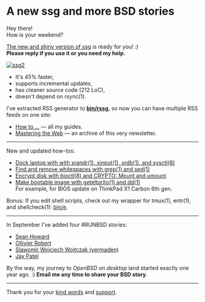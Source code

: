 # A new ssg and more BSD stories

Hey there!<br>How is your weekend?

[The new and shiny version of ssg](https://www.romanzolotarev.com/ssg.html)
is ready for you! :)
<br>**Please reply if you use it or you need my help.**

[![ssg2](https://www.romanzolotarev.com/ssg2.png)](https://www.romanzolotarev.com/ssg.html)

- It's 45% faster,
- supports incremental updates,
- has cleaner source code (212 LoC),
- doesn't depend on rsync(1).

I've extracted RSS generator to
**[bin/rssg](https://www.romanzolotarev.com/rssg.html)**, so now
you can have multiple RSS feeds on one site:

- [How to ...](https://www.romanzolotarev.com/rss.xml) &mdash; all my guides.
- [Mastering the Web](https://www.romanzolotarev.com/n/rss.xml) &mdash; an archive of this very newsletter.

---

New and updated how-tos:

- [Dock laptop with with xrandr(1), xinput(1), xrdb(1), and sysctl(8)](https://www.romanzolotarev.com/openbsd/dock.html)
- [Find and remove whitespaces with grep(1) and sed(1)](https://www.romanzolotarev.com/ws.html)
- [Encrypt disk with bioctl(8) and CRYPTO: Mount and umount](https://www.romanzolotarev.com/openbsd/bioctl-crypto.html#Mount%20and%20umount)
- [Make bootable image with geteltorito(1) and dd(1)](https://www.romanzolotarev.com/openbsd/geteltorito.html)
<br>For example, for BIOS update on ThinkPad X1 Carbon 6th gen.

Bonus: If you edit shell scripts, check out my wrapper for tmux(1),
entr(1), and shellcheck(1): [bin/e](https://www.romanzolotarev.com/bin/e).

---

In September I've added four #RUNBSD stories:

- [Sean Howard](https://www.bsdjobs.com/people/silverwizard.html)
- [Ollivier Robert](https://www.bsdjobs.com/people/keltounet.html)
- [Slawomir Wojciech Wojtczak (vermaden)](https://www.bsdjobs.com/people/vermaden.html)
- [Jay Patel](https://www.bsdjobs.com/people/jaypatelani.html)

By the way, my journey to _OpenBSD on desktop_ land started exactly
one year ago. :) **Email me any time to share your BSD story**.

---

Thank you for your [kind words](https://www.romanzolotarev.com/words.html)
and [support](https://www.romanzolotarev.com/sponsors.html).
